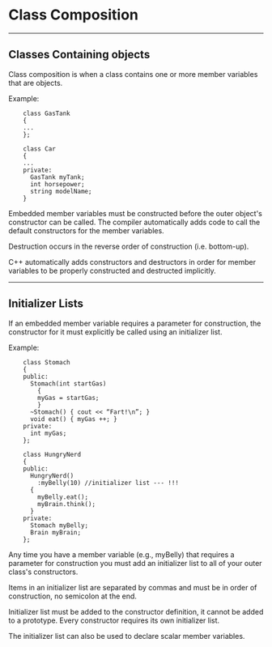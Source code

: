 # Class Composition
---
## Classes Containing objects

  Class composition is when a class contains one or more member variables
  that are objects.

  Example:
```
    class GasTank
    {
    ...
    };

    class Car
    {
    ...
    private:
      GasTank myTank;
      int horsepower;
      string modelName;
    }
```
  Embedded member variables must be constructed before the outer object's
  constructor can be called. The compiler automatically adds code to call
  the default constructors for the member variables.

  Destruction occurs in the reverse order of construction (i.e. bottom-up).

  C++ automatically adds constructors and destructors in order for member
  variables to be properly constructed and destructed implicitly.

---
## Initializer Lists

  If an embedded member variable requires a parameter for construction, the
  constructor for it must explicitly be called using an initializer list.

  Example:
```
    class Stomach
    {
    public:
      Stomach(int startGas)
        {
        myGas = startGas;
        }
      ~Stomach() { cout << “Fart!\n”; }
      void eat() { myGas ++; }
    private:
      int myGas;
    };

    class HungryNerd
    {
    public:
      HungryNerd()
        :myBelly(10) //initializer list --- !!!
      {
        myBelly.eat();
        myBrain.think();
      }
    private:
      Stomach myBelly;
      Brain myBrain;
    };
```
  Any time you have a member variable (e.g., myBelly) that requires a parameter
  for construction you must add an initializer list to all of your outer class's
  constructors.

  Items in an initializer list are separated by commas and must be in order of
  construction, no semicolon at the end.

  Initializer list must be added to the constructor definition, it cannot be
  added to a prototype. Every constructor requires its own initializer list.

  The initializer list can also be used to declare scalar member variables.
